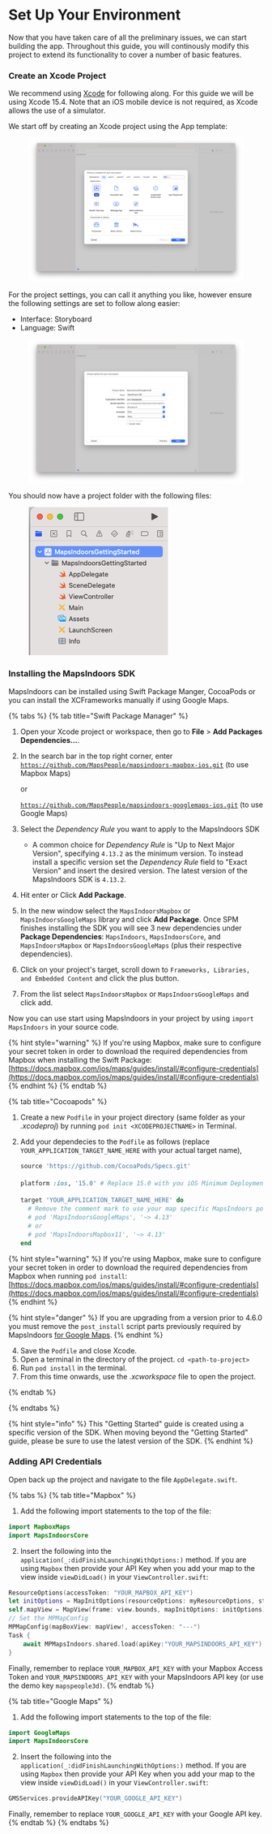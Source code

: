 # Set Up Your Environment

Now that you have taken care of all the preliminary issues, we can start building the app. Throughout this guide, you will continously modify this project to extend its functionality to cover a number of basic features.

### Create an Xcode Project[​](https://docs.mapsindoors.com/getting-started/ios/v4/set-up-your-environment#create-an-xcode-project) <a href="#create-an-xcode-project" id="create-an-xcode-project"></a>

We recommend using [Xcode](https://developer.apple.com/xcode/) for following along. For this guide we will be using Xcode 15.4. Note that an iOS mobile device is not required, as Xcode allows the use of a simulator.

We start off by creating an Xcode project using the App template:

<figure><img src="../../../.gitbook/assets/image (54).png" alt=""><figcaption></figcaption></figure>

For the project settings, you can call it anything you like, however ensure the following settings are set to follow along easier:

* Interface: Storyboard
* Language: Swift

<figure><img src="../../../.gitbook/assets/image (55).png" alt=""><figcaption></figcaption></figure>

You should now have a project folder with the following files:

<figure><img src="../../../.gitbook/assets/image (57).png" alt=""><figcaption></figcaption></figure>

### Installing the MapsIndoors SDK[​](https://docs.mapsindoors.com/getting-started/ios/v4/set-up-your-environment#installing-the-mapsindoors-sdk) <a href="#installing-the-mapsindoors-sdk" id="installing-the-mapsindoors-sdk"></a>

MapsIndoors can be installed using Swift Package Manger, CocoaPods or you can install the XCFrameworks manually if using Google Maps.

{% tabs %}
{% tab title="Swift Package Manager" %}
1. Open your Xcode project or workspace, then go to **File** > **Add Packages Dependencies...**.
2.  In the search bar in the top right corner, enter\
    [`https://github.com/MapsPeople/mapsindoors-mapbox-ios.git`](https://github.com/MapsPeople/mapsindoors-mapbox-ios.git) (to use Mapbox Maps)

    or

    [`https://github.com/MapsPeople/mapsindoors-googlemaps-ios.git`](https://github.com/MapsPeople/mapsindoors-googlemaps-ios.git) (to use Google Maps)
3. Select the _Dependency Rule_ you want to apply to the MapsIndoors SDK
   * A common choice for _Dependency Rule_ is "Up to Next Major Version", specifying `4.13.2` as the minimum version. To instead install a specific version set the _Dependency Rule_ field to "Exact Version" and insert the desired version. The latest version of the MapsIndoors SDK is `4.13.2`.
4. Hit enter or Click **Add Package**.
5. In the new window select the `MapsIndoorsMapbox` or `MapsIndoorsGoogleMaps` library and click **Add Package**. Once SPM finishes installing the SDK you will see 3 new dependencies under **Package Dependencies**: `MapsIndoors`, `MapsIndoorsCore`, and `MapsIndoorsMapbox` or `MapsIndoorsGoogleMaps` (plus their respective dependencies).
6. Click on your project's target, scroll down to `Frameworks, Libraries, and Embedded Content` and click the plus button.
7. From the list select `MapsIndoorsMapbox` or `MapsIndoorsGoogleMaps` and click add.

Now you can use start using MapsIndoors in your project by using `import MapsIndoors` in your source code.

{% hint style="warning" %}
If you're using Mapbox, make sure to configure your secret token in order to download the required dependencies from Mapbox when installing the Swift Package: [https://docs.mapbox.com/ios/maps/guides/install/#configure-credentials](https://docs.mapbox.com/ios/maps/guides/install/#configure-credentials)
{% endhint %}
{% endtab %}

{% tab title="Cocoapods" %}
1. Create a new `Podfile` in your project directory (same folder as your _.xcodeproj_) by running `pod init <XCODEPROJECTNAME>` in Terminal.
2.  Add your dependecies to the `Podfile` as follows (replace `YOUR_APPLICATION_TARGET_NAME_HERE` with your actual target name),

    ```ruby
    source 'https://github.com/CocoaPods/Specs.git'

    platform :ios, '15.0' # Replace 15.0 with you iOS Minimum Deployment Target

    target 'YOUR_APPLICATION_TARGET_NAME_HERE' do
      # Remove the comment mark to use your map specific MapsIndoors pod
      # pod 'MapsIndoorsGoogleMaps', '~> 4.13'
      # or
      # pod 'MapsIndoorsMapbox11', '~> 4.13'
    end
    ```

{% hint style="warning" %}
If you're using Mapbox, make sure to configure your secret token in order to download the required dependencies from Mapbox when running `pod install`: [https://docs.mapbox.com/ios/maps/guides/install/#configure-credentials](https://docs.mapbox.com/ios/maps/guides/install/#configure-credentials)
{% endhint %}

{% hint style="danger" %}
If you are upgrading from a version prior to 4.6.0 you must remove the `post_install` script parts previously required by MapsIndoors [for Google Maps](https://github.com/MapsPeople/MapsIndoors-SDK-iOS/wiki/Podfile-post_install-v4).
{% endhint %}

4. Save the `Podfile` and close Xcode.
5. Open a terminal in the directory of the project. `cd <path-to-project>`
6. Run `pod install` in the terminal.
7. From this time onwards, use the _.xcworkspace_ file to open the project.

{% endtab %}

{% endtabs %}

{% hint style="info" %}
This "Getting Started" guide is created using a specific version of the SDK. When moving beyond the "Getting Started" guide, please be sure to use the latest version of the SDK.
{% endhint %}

### Adding API Credentials[​](https://docs.mapsindoors.com/getting-started/ios/v4/set-up-your-environment#adding-api-credentials) <a href="#adding-api-credentials" id="adding-api-credentials"></a>

Open back up the project and navigate to the file `AppDelegate.swift`.

{% tabs %}
{% tab title="Mapbox" %}
1. Add the following import statements to the top of the file:

```swift
import MapboxMaps  
import MapsIndoorsCore
```

2. Insert the following into the `application(_:didFinishLaunchingWithOptions:)` method. If you are using `Mapbox` then provide your API Key when you add your map to the view inside `viewDidLoad()` in your `ViewController.swift`:

```swift
ResourceOptions(accessToken: "YOUR_MAPBOX_API_KEY")
let initOptions = MapInitOptions(resourceOptions: myResourceOptions, styleURI: StyleURI.light)
self.mapView = MapView(frame: view.bounds, mapInitOptions: initOptions)
// Set the MPMapConfig
MPMapConfig(mapBoxView: mapView!, accessToken: "---")
Task {
    await MPMapsIndoors.shared.load(apiKey:"YOUR_MAPSINDOORS_API_KEY")
}
```

Finally, remember to replace `YOUR_MAPBOX_API_KEY` with your Mapbox Access Token and `YOUR_MAPSINDOORS_API_KEY` with your MapsIndoors API key (or use the demo key `mapspeople3d)`.
{% endtab %}

{% tab title="Google Maps" %}
1. Add the following import statements to the top of the file:

```swift
import GoogleMaps  
import MapsIndoorsCore
```

2. Insert the following into the `application(_:didFinishLaunchingWithOptions:)` method. If you are using `Mapbox` then provide your API Key when you add your map to the view inside `viewDidLoad()` in your `ViewController.swift`:

```swift
GMSServices.provideAPIKey("YOUR_GOOGLE_API_KEY")
```

Finally, remember to replace `YOUR_GOOGLE_API_KEY`  with your Google API key.
{% endtab %}
{% endtabs %}

